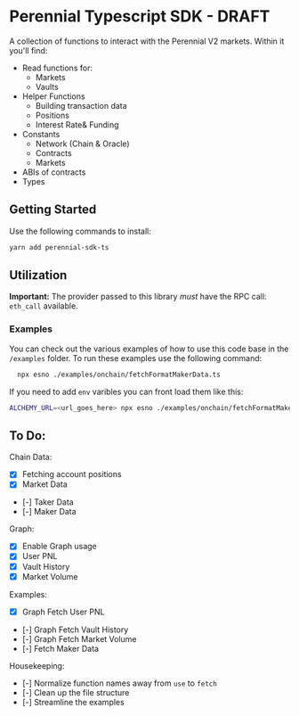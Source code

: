 # Perennial Typescript SDK - DRAFT

A collection of functions to interact with the Perennial V2 markets. Within it you'll find:

- Read functions for:
  - Markets
  - Vaults
- Helper Functions
  - Building transaction data
  - Positions
  - Interest Rate& Funding
- Constants
  - Network (Chain & Oracle)
  - Contracts
  - Markets
- ABIs of contracts
- Types

## Getting Started

Use the following commands to install:

```bash
yarn add perennial-sdk-ts
```

## Utilization

**Important:** The provider passed to this library _must_ have the RPC call: `eth_call` available.

### Examples

You can check out the various examples of how to use this code base in the `/examples` folder. To run these examples use the following command:

```bash
  npx esno ./examples/onchain/fetchFormatMakerData.ts
```

If you need to add `env` varibles you can front load them like this:

```bash
ALCHEMY_URL=<url_goes_here> npx esno ./examples/onchain/fetchFormatMakerData.ts
```

## To Do:

Chain Data:

- [x] Fetching account positions
- [x] Market Data
- [-] Taker Data
- [-] Maker Data

Graph:

- [x] Enable Graph usage
- [x] User PNL
- [x] Vault History
- [x] Market Volume

Examples:
- [x] Graph Fetch User PNL
- [-] Graph Fetch Vault History
- [-] Graph Fetch Market Volume
- [-] Fetch Maker Data

Housekeeping:

- [-] Normalize function names away from `use` to `fetch`
- [-] Clean up the file structure
- [-] Streamline the examples

